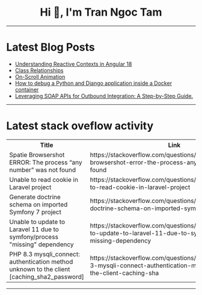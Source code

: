 <h1 align="center">Hi 👋, I'm Tran Ngoc Tam</h1>

---

# Latest Blog Posts 
<!-- BLOG-POST-LIST:START -->
- [Understanding Reactive Contexts in Angular 18](https://dev.to/diegoquesadadev/understanding-reactive-contexts-in-angular-18-17b9)
- [Class Relationships](https://dev.to/paulike/class-relationships-324b)
- [On-Scroll Animation](https://dev.to/alikhanzada577/on-scroll-animation-11am)
- [How to debug a Python and Django application inside a Docker container](https://dev.to/danielcandidos/how-to-debug-a-python-and-django-application-inside-a-docker-container-504f)
- [Leveraging SOAP APIs for Outbound Integration: A Step-by-Step Guide.](https://dev.to/sophiasemga/leveraging-soap-apis-for-outbound-integration-a-step-by-step-guide-245c)
<!-- BLOG-POST-LIST:END -->

---

# Latest stack oveflow activity
<table>
  <tr><th>Title</th><th>Link</th></tr>
  <!-- STACKOVERFLOW:START --><tr><td>Spatie Browsershot ERROR: The process “any number” was not found</td><td>https://stackoverflow.com/questions/78583576/spatie-browsershot-error-the-process-any-number-was-not-found</td></tr><tr><td>Unable to read cookie in Laravel project</td><td>https://stackoverflow.com/questions/78583419/unable-to-read-cookie-in-laravel-project</td></tr><tr><td>Generate doctrine schema on imported Symfony 7 project</td><td>https://stackoverflow.com/questions/78583386/generate-doctrine-schema-on-imported-symfony-7-project</td></tr><tr><td>Unable to update to Laravel 11 due to symfony/process &quot;missing&quot; dependency</td><td>https://stackoverflow.com/questions/78583324/unable-to-update-to-laravel-11-due-to-symfony-process-missing-dependency</td></tr><tr><td>PHP 8.3 mysqli_connect: authentication method unknown to the client [caching_sha2_password]</td><td>https://stackoverflow.com/questions/78583121/php-8-3-mysqli-connect-authentication-method-unknown-to-the-client-caching-sha</td></tr><!-- STACKOVERFLOW:END -->
</table>

---


